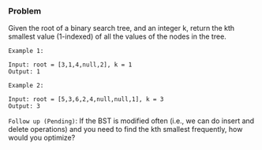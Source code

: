 ### Problem

Given the root of a binary search tree, and an integer k, return the kth smallest value (1-indexed) of all the values of
the nodes in the tree.

```
Example 1:

Input: root = [3,1,4,null,2], k = 1
Output: 1
```

```
Example 2:

Input: root = [5,3,6,2,4,null,null,1], k = 3
Output: 3
```


`Follow up (Pending)`: If the BST is modified often (i.e., we can do insert and delete operations) and you need to find
the kth smallest frequently, how would you optimize?